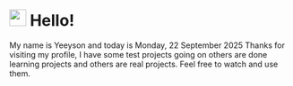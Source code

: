  <h1>
    <img src="https://emojis.slackmojis.com/emojis/images/1643510097/45343/hi.gif?1643510097" width="30"/> 
    Hello!
 </h1>
 <p>
    My name is Yeeyson and today is Monday, 22 September 2025
    Thanks for visiting my profile, I have some test projects going on others are done learning projects and others are real projects.
    Feel free to watch and use them.
 </p>